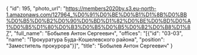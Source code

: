 {
    "id": 195,
    "photo_url": "https://members2020by.s3.eu-north-1.amazonaws.com/127964_%D0%91%D0%BE%D0%B1%D1%8B%D0%BB%D0%B5%D0%B2%D0%90%D0%BD%D1%82%D0%BE%D0%BD%D0%A1%D0%B5%D1%80%D0%B3%D0%B5%D0%B5%D0%B2%D0%B8%D1%87",
    "full_name": "Бобылев Антон Сергеевич",
    "offices": "[{\"id\": \"03-03\", \"name\": \"Прокуратура Буда-Кошелевского района\", \"position\": \"Заместитель прокурора\"}]",
    "title": "Бобылев Антон Сергеевич"
}